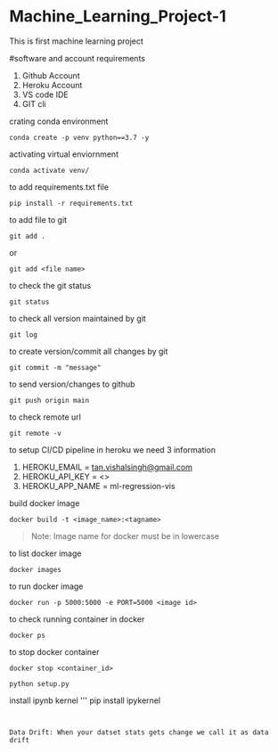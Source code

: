 # Machine_Learning_Project-1
This is first machine learning project
 
#software and account requirements
1. Github Account
2. Heroku Account
3. VS code IDE
4. GIT cli


crating conda environment
```
conda create -p venv python==3.7 -y
```


activating virtual enviornment
```
conda activate venv/
```


to add requirements.txt file
```
pip install -r requirements.txt
```


to add file to git
```
git add .
```

or

```
git add <file name>
```


to check the git status
```
git status
```

to check all version maintained by git
```
git log
```


to create version/commit all changes by git
```
git commit -m "message"
```

to send version/changes to github
```
git push origin main
```

to check remote url
```
git remote -v
```


to setup CI/CD pipeline in heroku we need 3 information

1. HEROKU_EMAIL = tan.vishalsingh@gmail.com
2. HEROKU_API_KEY = <>
3. HEROKU_APP_NAME = ml-regression-vis

build docker image
```
docker build -t <image_name>:<tagname>
```
 > Note: Image name for docker must be in lowercase



 to list docker image
 ```
 docker images
 ```


 to run docker image
 ```
 docker run -p 5000:5000 -e PORT=5000 <image id>
 ```


 to check running container in docker
 ```
 docker ps
 ```


 to stop docker container
 ```
 docker stop <container_id>
 ```


```
python setup.py
```


install ipynb kernel
'''
pip install ipykernel
```


Data Drift: When your datset stats gets change we call it as data drift


 
